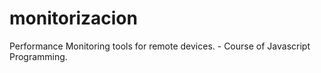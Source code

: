 monitorizacion
==============

Performance Monitoring tools for remote devices. - Course of Javascript Programming.
